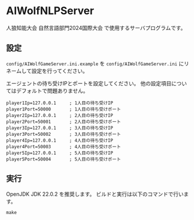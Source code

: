 # AIWolfNLPServer

人狼知能大会 自然言語部門2024国際大会 で使用するサーバプログラムです。

## 設定

`config/AIWolfGameServer.ini.example` を `config/AIWolfGameServer.ini` にリネームして設定を行ってください。

エージェントの待ち受けIPとポートを設定してください。
他の設定項目についてはデフォルトで問題ありません。

```
player1Ip=127.0.0.1		; 1人目の待ち受けIP
player1Port=50000		; 1人目の待ち受けポート
player2Ip=127.0.0.1		; 2人目の待ち受けIP
player2Port=50001		; 2人目の待ち受けポート
player3Ip=127.0.0.1		; 3人目の待ち受けIP
player3Port=50002		; 3人目の待ち受けポート
player4Ip=127.0.0.1		; 4人目の待ち受けIP
player4Port=50003		; 4人目の待ち受けポート
player5Ip=127.0.0.1		; 5人目の待ち受けIP
player5Port=50004		; 5人目の待ち受けポート
```


## 実行

OpenJDK JDK 22.0.2 を推奨します。
ビルドと実行は以下のコマンドで行います。

```
make
```